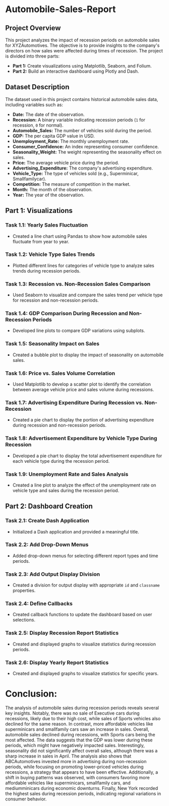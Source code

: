 # Automobile-Sales-Report

## Project Overview
This project analyzes the impact of recession periods on automobile sales for XYZAutomotives. The objective is to provide insights to the company's directors on how sales were affected during times of recession. The project is divided into three parts:

- **Part 1:** Create visualizations using Matplotlib, Seaborn, and Folium.
- **Part 2:** Build an interactive dashboard using Plotly and Dash.

## Dataset Description
The dataset used in this project contains historical automobile sales data, including variables such as:

- **Date:** The date of the observation.
- **Recession:** A binary variable indicating recession periods (`1` for recession, `0` for normal).
- **Automobile_Sales:** The number of vehicles sold during the period.
- **GDP:** The per capita GDP value in USD.
- **Unemployment_Rate:** The monthly unemployment rate.
- **Consumer_Confidence:** An index representing consumer confidence.
- **Seasonality_Weight:** The weight representing the seasonality effect on sales.
- **Price:** The average vehicle price during the period.
- **Advertising_Expenditure:** The company's advertising expenditure.
- **Vehicle_Type:** The type of vehicles sold (e.g., Superminicar, Smallfamilycar).
- **Competition:** The measure of competition in the market.
- **Month:** The month of the observation.
- **Year:** The year of the observation.



## Part 1: Visualizations

### Task 1.1: Yearly Sales Fluctuation
- Created a line chart using Pandas to show how automobile sales fluctuate from year to year.

### Task 1.2: Vehicle Type Sales Trends
- Plotted different lines for categories of vehicle type to analyze sales trends during recession periods.

### Task 1.3: Recession vs. Non-Recession Sales Comparison
- Used Seaborn to visualize and compare the sales trend per vehicle type for recession and non-recession periods.

### Task 1.4: GDP Comparison During Recession and Non-Recession Periods
- Developed line plots to compare GDP variations using subplots.

### Task 1.5: Seasonality Impact on Sales
- Created a bubble plot to display the impact of seasonality on automobile sales.

### Task 1.6: Price vs. Sales Volume Correlation
- Used Matplotlib to develop a scatter plot to identify the correlation between average vehicle price and sales volume during recessions.

### Task 1.7: Advertising Expenditure During Recession vs. Non-Recession
- Created a pie chart to display the portion of advertising expenditure during recession and non-recession periods.

### Task 1.8: Advertisement Expenditure by Vehicle Type During Recession
- Developed a pie chart to display the total advertisement expenditure for each vehicle type during the recession period.

### Task 1.9: Unemployment Rate and Sales Analysis
- Created a line plot to analyze the effect of the unemployment rate on vehicle type and sales during the recession period.

## Part 2: Dashboard Creation

### Task 2.1: Create Dash Application
- Initialized a Dash application and provided a meaningful title.

### Task 2.2: Add Drop-Down Menus
- Added drop-down menus for selecting different report types and time periods.

### Task 2.3: Add Output Display Division
- Created a division for output display with appropriate `id` and `classname` properties.

### Task 2.4: Define Callbacks
- Created callback functions to update the dashboard based on user selections.

### Task 2.5: Display Recession Report Statistics
- Created and displayed graphs to visualize statistics during recession periods.

### Task 2.6: Display Yearly Report Statistics
- Created and displayed graphs to visualize statistics for specific years.

# Conclusion: 

The analysis of automobile sales during recession periods reveals several key insights. Notably, there was no sale of Executive cars during recessions, likely due to their high cost, while sales of Sports vehicles also declined for the same reason. In contrast, more affordable vehicles like superminicars and smallfamily cars saw an increase in sales. Overall, automobile sales declined during recessions, with Sports cars being the most affected. The data suggests that the GDP was lower during these periods, which might have negatively impacted sales. Interestingly, seasonality did not significantly affect overall sales, although there was a sharp increase in sales in April. The analysis also shows that ABCAutomotives invested more in advertising during non-recession periods, while focusing on promoting lower-priced vehicles during recessions, a strategy that appears to have been effective. Additionally, a shift in buying patterns was observed, with consumers favoring more affordable vehicles like superminicars, smallfamily cars, and mediumminicars during economic downturns. Finally, New York recorded the highest sales during recession periods, indicating regional variations in consumer behavior.

